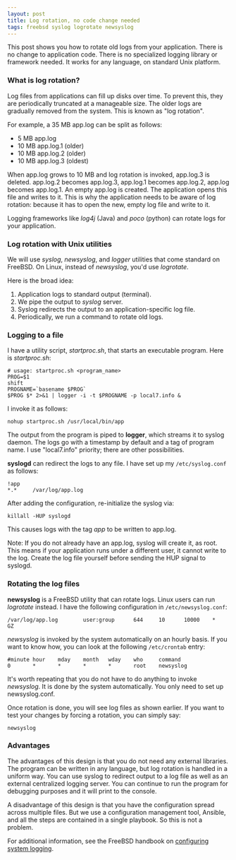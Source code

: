 ```yaml
---
layout: post
title: Log rotation, no code change needed
tags: freebsd syslog logrotate newsyslog
---
```


This post shows you how to rotate old logs from your application.
There is no change to application code.  There is no specialized
logging library or framework needed.  It works for any language, on
standard Unix platform.

### What is log rotation?

Log files from applications can fill up disks over time.  To prevent
this, they are periodically truncated at a manageable size.  The older
logs are gradually removed from the system.  This is known as "log
rotation".

For example, a 35 MB app.log can be split as follows:

* 5 MB app.log
* 10 MB app.log.1 (older)
* 10 MB app.log.2 (older)
* 10 MB app.log.3 (oldest)

When app.log grows to 10 MB and log rotation is invoked, app.log.3 is
deleted.  app.log.2 becomes app.log.3, app.log.1 becomes app.log.2,
app.log becomes app.log.1.  An empty app.log is created.  The
application opens this file and writes to it.  This is why the
application needs to be aware of log rotation: because it has to open
the new, empty log file and write to it.

Logging frameworks like _log4j_ (Java) and _poco_ (python) can rotate
logs for your application.

### Log rotation with Unix utilities

We will use _syslog_, _newsyslog_, and _logger_ utilities that come
standard on FreeBSD.  On Linux, instead of _newsyslog_, you'd use
_logrotate_.

Here is the broad idea:

1. Application logs to standard output (terminal).
2. We pipe the output to _syslog_ server.
3. Syslog redirects the output to an application-specific log file.
4. Periodically, we run a command to rotate old logs.

### Logging to a file

I have a utility script, _startproc.sh_, that starts an executable
program.  Here is _startproc.sh_:

```
# usage: startproc.sh <program_name>
PROG=$1
shift
PROGNAME=`basename $PROG`
$PROG $* 2>&1 | logger -i -t $PROGNAME -p local7.info &
```

I invoke it as follows:

```
nohup startproc.sh /usr/local/bin/app
```

The output from the program is piped to **logger**, which streams it
to syslog daemon.  The logs go with a timestamp by default and a tag
of program name.  I use "local7.info" priority; there are other
possibilities.

**syslogd** can redirect the logs to any file.  I have set up my
`/etc/syslog.conf` as follows:

```
!app
*.*     /var/log/app.log
```

After adding the configuration, re-initialize the syslog via:

```
killall -HUP syslogd
```

This causes logs with the tag _app_ to be written to app.log.

Note: If you do not already have an app.log, syslog will create it, as
root.  This means if your application runs under a different user, it
cannot write to the log.  Create the log file yourself before sending
the HUP signal to syslogd.


### Rotating the log files

**newsyslog** is a FreeBSD utility that can rotate logs.  Linux users
can run _logrotate_ instead.  I have the following configuration in
`/etc/newsyslog.conf`:

```
/var/log/app.log        user:group      644     10      10000    *       GZ
```

_newsyslog_ is invoked by the system automatically on an hourly basis.
If you want to know how, you can look at the following `/etc/crontab`
entry:

```
#minute hour    mday    month   wday    who     command
0       *       *       *       *       root    newsyslog
```

It's worth repeating that you do not have to do anything to invoke
_newsyslog_.  It is done by the system automatically.  You only need
to set up newsyslog.conf.

Once rotation is done, you will see log files as shown earlier.  If
you want to test your changes by forcing a rotation, you can simply
say:

```
newsyslog
```

### Advantages

The advantages of this design is that you do not need any external
libraries.  The program can be written in any language, but log
rotation is handled in a uniform way.  You can use syslog to redirect
output to a log file as well as an external centralized logging
server.  You can continue to run the program for debugging purposes
and it will print to the console.

A disadvantage of this design is that you have the configuration
spread across multiple files.  But we use a configuration management
tool, Ansible, and all the steps are contained in a single playbook.
So this is not a problem.

For additional information, see the FreeBSD handbook on
[configuring system logging](https://www.freebsd.org/doc/handbook/configtuning-syslog.html).
